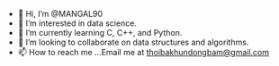 - 👋 Hi, I’m @MANGAL90
- 👀 I’m interested in data science.
- 🌱 I’m currently learning C, C++, and Python.
- 💞️ I’m looking to collaborate on data structures and algorithms.
- 📫 How to reach me ...Email me at thoibakhundongbam@gmail.com

<!---
MANGAL90/MANGAL90 is a ✨ special ✨ repository because its `README.md` (this file) appears on your GitHub profile.
You can click the Preview link to take a look at your changes.
--->
